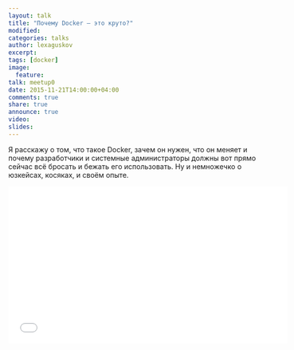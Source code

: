 ```yaml
---
layout: talk
title: "Почему Docker — это круто?"
modified:
categories: talks
author: lexaguskov
excerpt:
tags: [docker]
image:
  feature:
talk: meetup0
date: 2015-11-21T14:00:00+04:00
comments: true
share: true
announce: true
video:
slides:
---
```


Я расскажу о том, что такое Docker, зачем он нужен, что он меняет и почему разработчики и системные администраторы
должны вот прямо сейчас всё бросать и бежать его использовать. Ну и немножечко о юзкейсах, косяках, и своём опыте.

<iframe width="560" height="315" src="//www.youtube.com/embed/TguVA-qTrmc?t=270" frameborder="0" allowfullscreen></iframe>